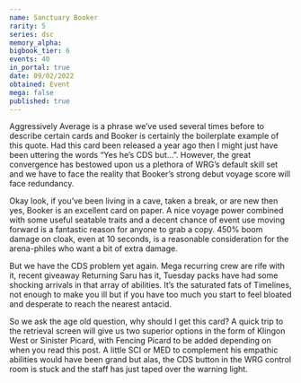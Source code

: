```yaml
---
name: Sanctuary Booker
rarity: 5
series: dsc
memory_alpha:
bigbook_tier: 6
events: 40
in_portal: true
date: 09/02/2022
obtained: Event
mega: false
published: true
---
```


Aggressively Average is a phrase we’ve used several times before to describe certain cards and Booker is certainly the boilerplate example of this quote. Had this card been released a year ago then I might just have been uttering the words “Yes he’s CDS but…”. However, the great convergence has bestowed upon us a plethora of WRG’s default skill set and we have to face the reality that Booker’s strong debut voyage score will face redundancy.

Okay look, if you’ve been living in a cave, taken a break, or are new then yes, Booker is an excellent card on paper. A nice voyage power combined with some useful seatable traits and a decent chance of event use moving forward is a fantastic reason for anyone to grab a copy. 450% boom damage on cloak, even at 10 seconds, is a reasonable consideration for the arena-philes who want a bit of extra damage.

But we have the CDS problem yet again. Mega recurring crew are rife with it, recent giveaway Returning Saru has it, Tuesday packs have had some shocking arrivals in that array of abilities. It’s the saturated fats of Timelines, not enough to make you ill but if you have too much you start to feel bloated and desperate to reach the nearest antacid.

So we ask the age old question, why should I get this card? A quick trip to the retrieval screen will give us two superior options in the form of Klingon West or Sinister Picard, with Fencing Picard to be added depending on when you read this post. A little SCI or MED to complement his empathic abilities would have been grand but alas, the CDS button in the WRG control room is stuck and the staff has just taped over the warning light.
